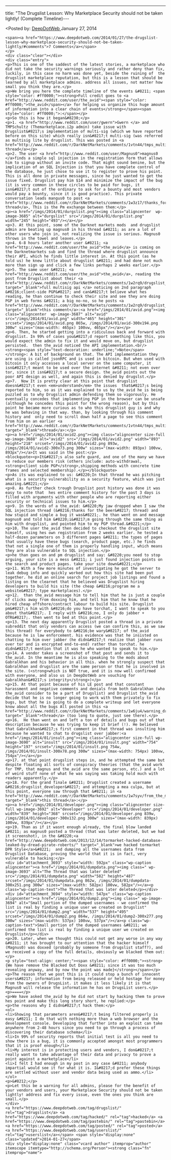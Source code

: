 ---
title: "The Drugslist Lesson: Why Marketplace Security should not be taken lightly! (Complete Timeline)---

<article class="post-listing post-3684 post type-post status-publish format-standard has-post-thumbnail hentry  tag-drugslist tag-hacked tag-pastebin tag-posted tag-userslist">
<<span>Posted by: <a href="https://www.deepdotweb.com/author/admin/" title="">DeepDotWeb </a></span>
    <span>January 27, 2014</span>
    
    <span><a href="https://www.deepdotweb.com/2014/01/27/the-drugslist-lesson-why-marketplace-security-should-not-be-taken-lightly/#comments">7 Comments</a></span>
    </p>
    <div class="clear"></div>
    <div class="entry">
    <p>This is one of the saddest of the latest stories, a marketplace who did not take the security warnings seriously and rather deny than fix, luckily, in this case no harm was done yet, beside the ruining of  the drugslist marketplace reputation, but this is a lesson that should be learned by all marketplace admins. address all issues, not matter how small you think they are.</p>
    <p>We bring you here the complete timeline of the events &#8211; <span style="color: #ff0000;"><strong>Full credit goes to <a href="http://www.reddit.com/user/the_avid"><span style="color: #ff0000;">the_avid</span></a> for helping us organize this huge amount of information into a clear chain of events</strong></span><span style="color: #ff0000;">:</span></p>
    <p>So this is how it began&#8230;</p>
    <p>1. <a href="http://www.reddit.com/user/gwern">Gwern </a> and TMPSchultz (Themarketplace.i2p admin) take issue with Drugslist&#8217;s implementation of multi-sig (which we have reported before on this site) which really isn&#8217;t multi-sig (was referred as multisig lite by drugslist. This was posted in <a href="http://www.reddit.com/r/DarkNetMarkets/comments/1vtn44/tmps_multisig_vs_drugslists_multisig/">this thread</a></p>
    <p>2. The user <a href="http://www.reddit.com/user/Magnus0">magnus0 </a>finds a simple sql injection in the registration form that allows him to signup without an invite code. That might sound benine, but the implication of an SQL Injection is that you have complete control of the database, he just chose to use it to register to prove his point. This is all done in private messages, since he just wanted to get the issue fixed. Drugslist pay him $14 and minimize the impact of the bug (it is very common in these circles to be paid for bugs, it isn&#8217;t out of the ordinary to ask for a bounty and most vendors would pay a bounty, since it is good practice). This private conversation leads mangus0 to post <a href="http://www.reddit.com/r/DarkNetMarkets/comments/1w3z17/thanks_for_the_beer_drugslist/">this thread</a>, This is the Pm exchange between them:</p>
    <p><a href="/imgs/2014/01/durgslist.png"><img class="aligncenter  wp-image-3685" alt="durgslist" src="/imgs/2014/01/durgslist.png" width="245" height="493"/></a></p>
    <p>3. At this point, some of the Darknet markets mods  and drugslist admin are beating up magnus0 in his thread &#8211; as are a lot of other users who join in, not realizing the issue is serious. Magnus0 throws in the towel and leaves.</p>
    <p>4. 6-8 hours later another user &#8211; <a href="http://www.reddit.com/user/the_avid">the_avid</a> is coming on the Darknetmarkets sub and find the thread where drugslist announce their API, which he finds little interest in. At this point (as he told us) he knew little about drugslist &#8211; and had done not much more than sign up and click a few links perhaps 2 weeks earlier.</p>
    <p>5. The same user &#8211; <a href="http://www.reddit.com/user/the_avid">the_avid</a>, reading the post from Drugslist about their <a href="http://www.reddit.com/r/DarkNetMarkets/comments/1w2rq9/drugslist_launching_optional_new_full_api/" target="_blank">full multisig api </a> noticing on 2nd paragraph &#8216;client-side PGP&#8217; and can&#8217;t believe what hes reading, he than continue to check their site and see they are doing PGP in web forms &#8211; a big no-no, so he posts <a href="http://www.reddit.com/r/DarkNetMarkets/comments/1w2rq9/drugslist_launching_optional_new_full_api/ceyi9zp" target="_blank">this comment</a>:<a href="/imgs/2014/01/avid.png"><img class="aligncenter  wp-image-3687" alt="avid" src="/imgs/2014/01/avid.png" width="465" height="301" srcset="/imgs/2014/01/avid.png 865w, /imgs/2014/01/avid-300x194.png 300w" sizes="(max-width: 465px) 100vw, 465px"/></a></p>
    <p>6. Then, he started getting into a ridiculous back and forward with drugslist. In 99% of cases you&#8217;d report something like this, you would expect the admin to fix it and would move on, but drugslist persisted.  then the_avid noticed the API implementation.<br/>
    <strong><span style="text-decoration: underline;">Note</span></strong>: A bit of background on that. The API implementation they are using is called jsonRPC and is used in bitcoin. But when used with bitcoin it only accesses a local server on the same computer, it isn&#8217;t meant to be used over the internet &#8211; not even over tor, since it isn&#8217;t a secure design. the_avid points out the poor API design as well, and again this is denied by drugslst.</p>
    <p>7.  Now It is pretty clear at this point that drugslist doesn&#8217;t even <em>understand</em> the issues  that&#8217;s being reported to him, so as it was explained to us by the_avid he is being puzzled as to why Drugslist admin defending them so vigorously. He eventually concedes that implementing PGP in the browser can be unsafe (although he concedes this point for the wrong reason), but by this point he became more curious as to who this drugslist guy is and why he was behaving in that way. than, by looking through his comment history and  only need to scroll down half a page to see this comment from him on an earlier <a href="http://www.reddit.com/r/DarkNetMarkets/comments/1vtn44/tmps_multisig_vs_drugslists_multisig/cevpmbd" target="_blank">thread</a>:</p>
    <p><a href="/imgs/2014/01/avid2.png"><img class="aligncenter size-full wp-image-3688" alt="avid2" src="/imgs/2014/01/avid2.png" width="893" height="218" srcset="/imgs/2014/01/avid2.png 893w, /imgs/2014/01/avid2-300x73.png 300w" sizes="(max-width: 893px) 100vw, 893px"/></a>It was said in the post:</p>
    <blockquote><p>It&#8217;s also safe guard, and one of the many we have to reduce our members risk (others include: auto-withdrawal, <strong>client side PGP</strong>,shipping methods with concrete time frames and selected membership).</p></blockquote>
    <p>As its was explained to us: &#8220;In that thread he was pitching what is a security vulnerability as a security feature, which was just amazing.&#8221;</p>
    <p>8. As further check trough Drugslist post history was done it was easy to note that  hes entire comment history for the past 3 days is filled with arguments with other people who are reporting either security or technical issues to him.</p>
    <p>9. In the words of a the_avid: &#8220;My jaw dropped when I saw the SQL injection thread (&#8216;thanks for the beer&#8217; thread) and how stupid and simple a bug it was&#8221;. he than went on and message magnus0 and told him &#8220;i&#8217;m going through the same thing as him with drugslist, and pointed him to my PGP thread.&#8221;</p>
    <p>10. The user the_avid then decided to checkout the drugslist site himself, using hes own registration from 2 weeks earlier. he tested a half-dozen parameters on 3 different pages &#8211; the types of pages that usually have these bugs (search, product page, etc.) he finds that not a single one of them is properly handling input, which means they are also vulnerable to SQL injection.</p>
    <p>he than goes on and pm drugslist and say: &#8220;you need to stop arguing, your site is a mess &#8211; i just found injection points on the search and product pages. take your site down&#8221;</p>
    <p>11. With a few more minutes of investigating he got the server to leak debug info and quickly worked out how this site had been put together. he did an online search for project job listings and found a listing on the clearnet that he believed was Drugslist hiring developers to build his site (the cheap &#8216;program me a website&#8217; type marketplaces).</p>
    <p>12.  than the_avid message him to tell him that he is just a couple of clicks away from doxxing him, and tell him that he know that he hired cheap offshore/contract labour to build his site. Drugslist pm&#8217;s him with &#8216;do you have torchat, I want to speak to you about that&#8217;. I reply with &#8216;no, I only do jabber + OTR&#8217;. then went to bed at this point.</p>
    <p>13. The next day apparently Drugslist posted a thread in a private subreddit that only vendors can access (we can confirm this, as we saw this thread) for everybody to &#8216;be wary&#8217; of the_avid because he is law enforcement. his evidence was that he insisted on chatting to him over jabber (he didn&#8217;t realize that jabber runs over tor and is encrypted end-to-end) rather than torchat. he didn&#8217;t mention that it was he who wanted to speak to him.</p>
    <p>14. A vendor takes a screenshot of that post and sends it to the_avid. In the meantime he is also speaking to the mods about Gabralkhan and his behavior in all this. when he strongly suspect that Gabralkhan and drugslist are the same person or that he is involved in the site. (<strong>which is NOT true, and it is now well confirmed with everyone, and also us in DeepDotWeb are vouching for Gabralkhan&#8217;s integrity</strong>)</p>
    <p>15. At that point because of his LE post and that constant harassment and negative comments and denials from both Gabralkhan (who the_avid consider to be a part of Drugslist) and Drugslist the_avid decide that he is no longer going to work with them privately to fix bugs, but that he is going to do a complete writeup and let everyone know about all the bugs All posted in this <a href="http://www.reddit.com/r/DarkNetMarkets/comments/1w6ju4/warning_drugslist_is_extremely_insecure/" target="_blank">thread</a> (too long to quote, just see there).</p>
    <p>16.  He than went on and left a ton of details and bugs out of that description because he was trying to keep it brief (!). He believed that Gabralkhan&#8217;s first comment in that thread was insulting him because he wanted to chat to drugslist over jabber:<a href="/imgs/2014/01/insult.png"><img class="aligncenter size-full wp-image-3690" alt="insult" src="/imgs/2014/01/insult.png" width="754" height="197" srcset="/imgs/2014/01/insult.png 754w, /imgs/2014/01/insult-300x78.png 300w" sizes="(max-width: 754px) 100vw, 754px"/></a></p>
    <p>17. at that point drugslist steps in, and he attempted the same but despite floating all sorts of conspiracy theories (that the_avid work for TMP, that magnus and the_avid are the same person, etc.) and a lot of weird stuff none of what he was saying was taking hold much with readers apparently.</p>
    <p>18. For the grand finale &#8211; Drugslist created a username &#8216;drugslist_developer&#8217; and attempting a mea culpa, but at this point, everyone saw through that &#8211; in <a href="http://www.reddit.com/r/DarkNetMarkets/comments/1w7syv/from_the_main_drugslist_developer_im_sorry_and_it/" target="_blank">this thread</a>:</p>
    <p><a href="/imgs/2014/01/developer.png"><img class="aligncenter size-full wp-image-3692" alt="developer" src="/imgs/2014/01/developer.png" width="839" height="368" srcset="/imgs/2014/01/developer.png 839w, /imgs/2014/01/developer-300x132.png 300w" sizes="(max-width: 839px) 100vw, 839px"/></a></p>
    <p>19. Than as if it wasnt enough already, the final blow landed &#8211; as magnus0 posted a thread (that was later deleted, but we had it screenshot), in the &#8220;<a href="http://www.deepdotweb.com/2013/12/14/tormarket-hacked-database-leaked-by-dread-pirate-roberts/" target="_blank">we hacked tormarket DPR Style</a>&#8221;  and dumping all the usernames data from Drugslist Database, proving the world that it is in fact, very vulnerable to hacking:</p>
    <div id="attachment_3693" style="width: 592px" class="wp-caption aligncenter"><a href="/imgs/2014/01/dumpdata.png"><img class=" wp-image-3693" alt="The Thread that was later deleted" src="/imgs/2014/01/dumpdata.png" width="582" height="487" srcset="/imgs/2014/01/dumpdata.png 862w, /imgs/2014/01/dumpdata-300x251.png 300w" sizes="(max-width: 582px) 100vw, 582px"/></a><p class="wp-caption-text">The Thread that was later deleted</p></div>
    <div id="attachment_3694" style="width: 547px" class="wp-caption aligncenter"><a href="/imgs/2014/01/dump2.png"><img class=" wp-image-3694" alt="Small portion of the dumped usernames - we confirmed the list is real by finding a unique user we created on Drugslist" src="/imgs/2014/01/dump2.png" width="537" height="495" srcset="/imgs/2014/01/dump2.png 864w, /imgs/2014/01/dump2-300x277.png 300w" sizes="(max-width: 537px) 100vw, 537px"/></a><p class="wp-caption-text">Small portion of the dumped usernames &#8211; we confirmed the list is real by finding a unique user we created on Drugslist</p></div>
    <p>20. Later, when we thought this could not get any worse in any way &#8211; it has brought to our attention that the hacker himself (Magnus0) was doxxed (probably by someone from drugslist staff?), and we received a copy of the full details, obviously we blacked them out:</p>
    <p style="text-align: center;"><span style="color: #ff0000;"><strong>{We have remove the Blacked Out Doxx &#8211; since it was too much revealing anyway, and by now the point was made}</strong></span></p>
    <p>The reason that we post this is it could stop a bunch of innocent users&#8217; information from being released or held hostage for money from the owners of DrugsList. it makes it less likely it is that Magnus0 will release the information he has on DrugsList users.</p>
    <p>====</p>
    <p>We have asked the_avid by he did not start by hacking them to prove hes point and make this long story short, he replied:</p>
    <p>the reasons why I didn&#8217;t hack them:</p>
    <ol>
    <li>Showing that parameters aren&#8217;t being filtered properly is easy &#8211; I do that with nothing more than a web browser and the development console. Developing that further into an exploit can take anywhere from 2-48 hours since you need to go through a process of discovering their database schema</li>
    <li>In 99% of security reports that initial test is all you need to show there is a bug, it is commonly accepted amongst most programmers that it is proof enough</li>
    <li>My interest is in protecting users and vendors, I don&#8217;t really want to take advantage of their data and privacy to prove a point against a marketplace</li>
    <li>I felt I had enough in my post in any case &#8211; anybody impartial would see it for what it is. I&#8217;d prefer these things are settled without user and vendor data being used as ammo.</li>
    </ol>
    <p>&#8212;</p>
    <p>Let this be a warning for all admins, please for the benefit of your vendors and users, your Marketplace Security should not be taken lightly! address and fix every issue, even the ones you think are  small.</p>
    </div>
    <a href="https://www.deepdotweb.com/tag/drugslist/" rel="tag">drugslist</a> <a href="https://www.deepdotweb.com/tag/hacked/" rel="tag">hacked</a> <a href="https://www.deepdotweb.com/tag/pastebin/" rel="tag">pastebin</a> <a href="https://www.deepdotweb.com/tag/posted/" rel="tag">posted</a> <a href="https://www.deepdotweb.com/tag/userslist/" rel="tag">userslist</a></span> <span style="display:none" class="updated">2014-01-27</span>
    <div style="display:none" class="vcard author" itemprop="author" itemscope itemtype="http://schema.org/Person"><strong class="fn" itemprop="name">
    
